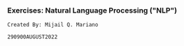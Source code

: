 ### Exercises: Natural Language Processing ("NLP")

    Created By: Mijail Q. Mariano

    290900AUGUST2022